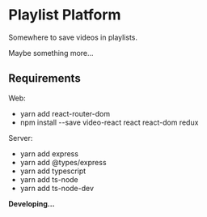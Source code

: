 # Playlist Platform
Somewhere to save videos in playlists.

Maybe something more...

## Requirements

Web:
- yarn add react-router-dom
- npm install --save video-react react react-dom redux

Server:
- yarn add express
- yarn add @types/express
- yarn add typescript
- yarn add ts-node
- yarn add ts-node-dev

**Developing...**